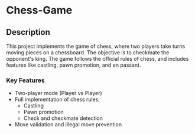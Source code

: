 # Chess-Game

## Description

This project implements the game of chess, where two players take turns moving pieces on a chessboard. The objective is to checkmate the opponent's king. The game follows the official rules of chess, and includes features like castling, pawn promotion, and en passant.

### Key Features

- Two-player mode (Player vs Player)
- Full implementation of chess rules:
  - Castling
  - Pawn promotion
  - Check and checkmate detection
- Move validation and illegal move prevention




